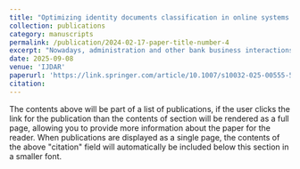 ```yaml
---
title: "Optimizing identity documents classification in online systems: A comparative analysis <br/><img src='/images/prototypical_network.png' width='600' height='400'>"
collection: publications
category: manuscripts
permalink: /publication/2024-02-17-paper-title-number-4
excerpt: "Nowadays, administration and other bank business interactions are increasingly carried out with online systems. One main problem with this type of interaction is verifying the user’s identity to prevent usurpation. This article focuses on the initial classification process of these systems, mainly smartphone applications for identity document (ID) check. Indeed, these systems need a classification as a pre-processing to identify the type of document and adapt the security element verification accordingly. The context includes some constraints such as limited computing resources and processing speed requirements. There are also some advantages: The documents supposed to be found are known a priori and ID is a highly standardized type of document. To perform this document image classification, this article compares multiple solutions and proposes our improvement to match these challenges and then discusses which could be the best solution in which situation. These solutions include convolutional deep neural networks (CNN), prototypical networks (ProtoNet), and reduced descriptor matchers (RDM). The evaluation shows that the prototypical network and the best-reduced descriptor matcher method have close results, but different weaknesses. CNN clearly outperforms ProtoNet and RDM in terms of accuracy, but ProtoNet is on par in terms of computing speed. RDM’s weaknesses make it unsuitable for our context and CNN need too many training samples to be used efficiently. As a result, improving ProtoNet seems to be the best option."
date: 2025-09-08
venue: 'IJDAR'
paperurl: 'https://link.springer.com/article/10.1007/s10032-025-00555-5'
citation: 
---
```


The contents above will be part of a list of publications, if the user clicks the link for the publication than the contents of section will be rendered as a full page, allowing you to provide more information about the paper for the reader. When publications are displayed as a single page, the contents of the above "citation" field will automatically be included below this section in a smaller font.
